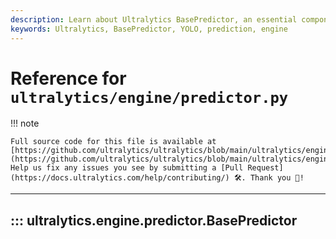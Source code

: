 ```yaml
---
description: Learn about Ultralytics BasePredictor, an essential component of our engine that serves as the foundation for all prediction operations.
keywords: Ultralytics, BasePredictor, YOLO, prediction, engine
---
```


# Reference for `ultralytics/engine/predictor.py`

!!! note

    Full source code for this file is available at [https://github.com/ultralytics/ultralytics/blob/main/ultralytics/engine/predictor.py](https://github.com/ultralytics/ultralytics/blob/main/ultralytics/engine/predictor.py). Help us fix any issues you see by submitting a [Pull Request](https://docs.ultralytics.com/help/contributing/) 🛠️. Thank you 🙏!

---
## ::: ultralytics.engine.predictor.BasePredictor
<br><br>
